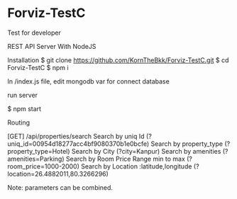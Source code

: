 # Forviz-TestC
Test for developer

REST API Server With NodeJS

Installation
$ git clone https://github.com/KornTheBkk/Forviz-TestC.git
$ cd Forviz-TestC
$ npm i

In /index.js file, edit mongodb var for connect database

run server

$ npm start


Routing

[GET] /api/properties/search
    Search by uniq Id (?uniq_id=00954d18277acc4bf9080370b1e0bcfe)
    Search by property_type (?property_type=Hotel)
    Search by City (?city=Kanpur)
    Search by amenities (?amenities=Parking)
    Search by Room Price Range min to max (?room_price=1000-2000)
    Search by Location :latitude,longitude (?location=26.4882011,80.3266296)
 
 Note: parameters can be combined.
    
